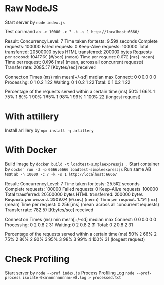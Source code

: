 # Raw NodeJS

Start server by `node index.js`

Test command
`ab -n 10000 -c 7 -k -s 1 http://localhost:6666/`

Result:
Concurrency Level:      7
Time taken for tests:   9.599 seconds
Complete requests:      100000
Failed requests:        0
Keep-Alive requests:    100000
Total transferred:      20500000 bytes
HTML transferred:       200000 bytes
Requests per second:    10417.69 [#/sec] (mean)
Time per request:       0.672 [ms] (mean)
Time per request:       0.096 [ms] (mean, across all concurrent requests)
Transfer rate:          2085.57 [Kbytes/sec] received

Connection Times (ms)
              min  mean[+/-sd] median   max
Connect:        0    0   0.0      0       0
Processing:     0    1   0.2      1      22
Waiting:        0    1   0.2      1      22
Total:          0    1   0.2      1      22

Percentage of the requests served within a certain time (ms)
  50%      1
  66%      1
  75%      1
  80%      1
  90%      1
  95%      1
  98%      1
  99%      1
 100%     22 (longest request)

# With attillery

Install artillery by `npm install -g artillery`

# With Docker

Build image by `docker build -t loadtest-simpleexpressjs .`
Start container by `docker run -d -p 6666:6666 loadtest-simpleexpressjs`
Run same AB test `ab -n 10000 -c 7 -k -s 1 http://localhost:6666/`

Result:
Concurrency Level:      7
Time taken for tests:   25.582 seconds
Complete requests:      100000
Failed requests:        0
Keep-Alive requests:    100000
Total transferred:      20500000 bytes
HTML transferred:       200000 bytes
Requests per second:    3909.04 [#/sec] (mean)
Time per request:       1.791 [ms] (mean)
Time per request:       0.256 [ms] (mean, across all concurrent requests)
Transfer rate:          782.57 [Kbytes/sec] received

Connection Times (ms)
              min  mean[+/-sd] median   max
Connect:        0    0   0.0      0       0
Processing:     0    2   0.8      2      31
Waiting:        0    2   0.8      2      31
Total:          0    2   0.8      2      31

Percentage of the requests served within a certain time (ms)
  50%      2
  66%      2
  75%      2
  80%      2
  90%      3
  95%      3
  98%      3
  99%      4
 100%     31 (longest request)

# Check Profiling

Start server by `node --prof index.js`
Process Profiling Log `node --prof-process isolate-0xnnnnnnnnnnnn-v8.log > processed.txt` 

